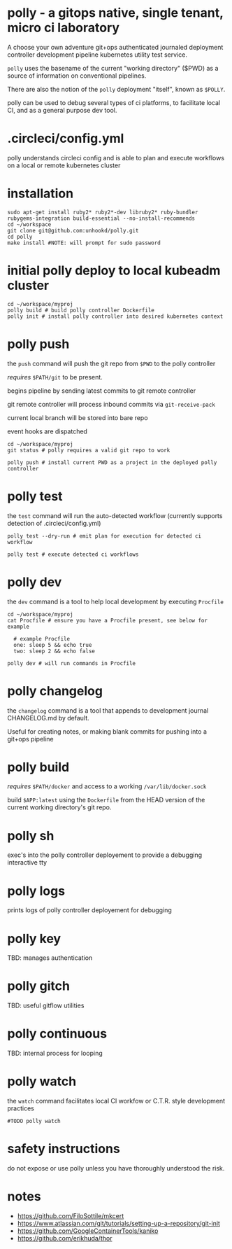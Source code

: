 # polly - a gitops native, single tenant, micro ci laboratory

A choose your own adventure git+ops authenticated journaled deployment controller development pipeline kubernetes utility test service.

`polly` uses the basename of the current "working directory" ($PWD) as a source of information on conventional pipelines.

There are also the notion of the `polly` deployment "itself", known as `$POLLY`.

polly can be used to debug several types of ci platforms, to facilitate local CI, and as a general purpose dev tool.

# .circleci/config.yml

polly understands circleci config and is able to plan and execute workflows on a local or remote kubernetes cluster

# installation

    sudo apt-get install ruby2* ruby2*-dev libruby2* ruby-bundler rubygems-integration build-essential --no-install-recommends
    cd ~/workspace
    git clone git@github.com:unhookd/polly.git
    cd polly
    make install #NOTE: will prompt for sudo password

# initial polly deploy to local kubeadm cluster

    cd ~/workspace/myproj
    polly build # build polly controller Dockerfile
    polly init # install polly controller into desired kubernetes context

# polly push

the `push` command will push the git repo from `$PWD` to the polly controller

_requires_ `$PATH/git` to be present.

begins pipeline by sending latest commits to git remote controller

git remote controller will process inbound commits via `git-receive-pack`

current local branch will be stored into bare repo

event hooks are dispatched

    cd ~/workspace/myproj
    git status # polly requires a valid git repo to work

    polly push # install current PWD as a project in the deployed polly controller

# polly test

the `test` command will run the auto-detected workflow (currently supports detection of .circleci/config.yml)

    polly test --dry-run # emit plan for execution for detected ci workflow

    polly test # execute detected ci workflows

# polly dev

the `dev` command is a tool to help local development by executing `Procfile`

    cd ~/workspace/myproj
    cat Procfile # ensure you have a Procfile present, see below for example

      # example Procfile
      one: sleep 5 && echo true
      two: sleep 2 && echo false

    polly dev # will run commands in Procfile

# polly changelog

the `changelog` command is a tool that appends to development journal CHANGELOG.md by default.

Useful for creating notes, or making blank commits for pushing into a git+ops pipeline

# polly build

_requires_ `$PATH/docker` and access to a working `/var/lib/docker.sock`

build `$APP:latest` using the `Dockerfile` from the HEAD version of the current working directory's git repo.

# polly sh

exec's into the polly controller deployement to provide a debugging interactive tty

# polly logs

prints logs of polly controller deployement for debugging

# polly key

TBD: manages authentication

# polly gitch

TBD: useful gitflow utilities

# polly continuous

TBD: internal process for looping

# polly watch

the `watch` command facilitates local CI workfow or C.T.R. style development practices

    #TODO polly watch

# safety instructions

do not expose or use polly unless you have thoroughly understood the risk.

# notes

* https://github.com/FiloSottile/mkcert
* https://www.atlassian.com/git/tutorials/setting-up-a-repository/git-init
* https://github.com/GoogleContainerTools/kaniko
* https://github.com/erikhuda/thor
